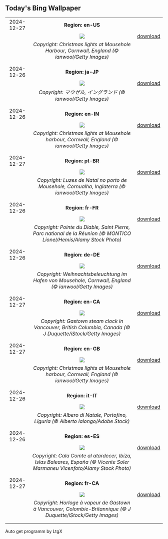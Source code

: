 ## Today's Bing Wallpaper
|      |      |      |
| :----: | :----: | :----: |
|2024-12-27|**Region: en-US**||
||![](https://www.bing.com/th?id=OHR.MouseholeXmas_EN-US1272999190_UHD.jpg&pid=hp&w=1152&h=648&rs=1&c=4)| [download](https://www.bing.com/th?id=OHR.MouseholeXmas_EN-US1272999190_UHD.jpg)|
||*Copyright: Christmas lights at Mousehole Harbour, Cornwall, England (© ianwool/Getty Images)*
||
|||
|2024-12-26|**Region: ja-JP**||
||![](https://www.bing.com/th?id=OHR.MouseholeXmas_JA-JP0779815955_UHD.jpg&pid=hp&w=1152&h=648&rs=1&c=4)| [download](https://www.bing.com/th?id=OHR.MouseholeXmas_JA-JP0779815955_UHD.jpg)|
||*Copyright: マウゼル, イングランド (© ianwool/Getty Images)*
||
|||
|2024-12-26|**Region: en-IN**||
||![](https://www.bing.com/th?id=OHR.MouseholeXmas_EN-IN6968521248_UHD.jpg&pid=hp&w=1152&h=648&rs=1&c=4)| [download](https://www.bing.com/th?id=OHR.MouseholeXmas_EN-IN6968521248_UHD.jpg)|
||*Copyright: Christmas lights at Mousehole harbour, Cornwall, England (© ianwool/Getty Images)*
||
|||
|2024-12-27|**Region: pt-BR**||
||![](https://www.bing.com/th?id=OHR.MouseholeXmas_PT-BR0836930103_UHD.jpg&pid=hp&w=1152&h=648&rs=1&c=4)| [download](https://www.bing.com/th?id=OHR.MouseholeXmas_PT-BR0836930103_UHD.jpg)|
||*Copyright: Luzes de Natal no porto de Mousehole, Cornualha, Inglaterra (© ianwool/Getty Images)*
||
|||
|2024-12-26|**Region: fr-FR**||
||![](https://www.bing.com/th?id=OHR.PointeDiable_FR-FR3649413809_UHD.jpg&pid=hp&w=1152&h=648&rs=1&c=4)| [download](https://www.bing.com/th?id=OHR.PointeDiable_FR-FR3649413809_UHD.jpg)|
||*Copyright: Pointe du Diable, Saint Pierre, Parc national de la Réunion (© MONTICO Lionel/Hemis/Alamy Stock Photo)*
||
|||
|2024-12-26|**Region: de-DE**||
||![](https://www.bing.com/th?id=OHR.MouseholeXmas_DE-DE8175245850_UHD.jpg&pid=hp&w=1152&h=648&rs=1&c=4)| [download](https://www.bing.com/th?id=OHR.MouseholeXmas_DE-DE8175245850_UHD.jpg)|
||*Copyright: Weihnachtsbeleuchtung im Hafen von Mousehole, Cornwall, England (© ianwool/Getty Images)*
||
|||
|2024-12-27|**Region: en-CA**||
||![](https://www.bing.com/th?id=OHR.BoxingDay24_EN-CA4323476281_UHD.jpg&pid=hp&w=1152&h=648&rs=1&c=4)| [download](https://www.bing.com/th?id=OHR.BoxingDay24_EN-CA4323476281_UHD.jpg)|
||*Copyright: Gastown steam clock in Vancouver, British Columbia, Canada (© J Duquette/iStock/Getty Images)*
||
|||
|2024-12-27|**Region: en-GB**||
||![](https://www.bing.com/th?id=OHR.MouseholeXmas_EN-GB9459656621_UHD.jpg&pid=hp&w=1152&h=648&rs=1&c=4)| [download](https://www.bing.com/th?id=OHR.MouseholeXmas_EN-GB9459656621_UHD.jpg)|
||*Copyright: Christmas lights at Mousehole harbour, Cornwall, England (© ianwool/Getty Images)*
||
|||
|2024-12-26|**Region: it-IT**||
||![](https://www.bing.com/th?id=OHR.ChristmasSeason_IT-IT9715464696_UHD.jpg&pid=hp&w=1152&h=648&rs=1&c=4)| [download](https://www.bing.com/th?id=OHR.ChristmasSeason_IT-IT9715464696_UHD.jpg)|
||*Copyright: Albero di Natale, Portofino, Liguria (© Alberto Ialongo/Adobe Stock)*
||
|||
|2024-12-26|**Region: es-ES**||
||![](https://www.bing.com/th?id=OHR.SaintStephensDay_ES-ES9179048163_UHD.jpg&pid=hp&w=1152&h=648&rs=1&c=4)| [download](https://www.bing.com/th?id=OHR.SaintStephensDay_ES-ES9179048163_UHD.jpg)|
||*Copyright: Cala Comte al atardecer, Ibiza, Islas Baleares, España (© Vicente Soler Marmaneu Vicenfoto/Alamy Stock Photo)*
||
|||
|2024-12-27|**Region: fr-CA**||
||![](https://www.bing.com/th?id=OHR.BoxingDay24_FR-CA1518470041_UHD.jpg&pid=hp&w=1152&h=648&rs=1&c=4)| [download](https://www.bing.com/th?id=OHR.BoxingDay24_FR-CA1518470041_UHD.jpg)|
||*Copyright: Horloge à vapeur de Gastown à Vancouver, Colombie-Britannique (© J Duquette/iStock/Getty Images)*
||
|||

Auto get programm by LtgX
